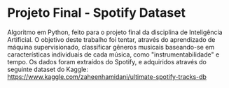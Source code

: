 # Projeto Final - Spotify Dataset
Algoritmo em Python, feito para o projeto final da disciplina de Inteligência Artificial. O objetivo deste trabalho foi tentar, através do aprendizado de máquina supervisionado, classificar gêneros musicais baseando-se em características individuais de cada música, como "instrumentabilidade" e tempo. Os dados foram extraídos do Spotify, e adquiridos através do seguinte dataset do Kaggle: https://www.kaggle.com/zaheenhamidani/ultimate-spotify-tracks-db